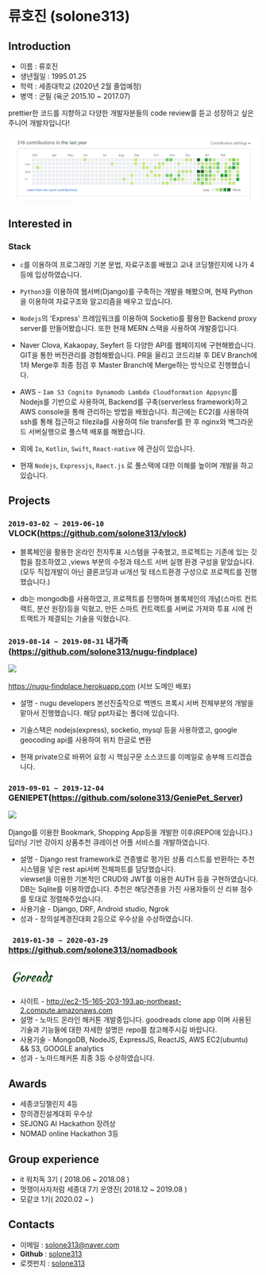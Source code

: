 # **류호진** (solone313)

## Introduction
- 이름 : 류호진
- 생년월일 : 1995.01.25
- 학력 : 세종대학교 (2020년 2월 졸업예정)
- 병역 : 군필 (육군 2015.10 ~ 2017.07)

prettier한 코드를 지향하고 다양한 개발자분들의 code review를 듣고 성장하고 싶은 주니어 개발자입니다!


![깃허브로그](./images/git.png)
## Interested in
### Stack

- `c`를 이용하여 프로그래밍 기본 문법, 자료구조를 배웠고 교내 코딩챌린지에 나가 4등에 입상하였습니다.

- `Python3`을 이용하여 웹서버(Django)를 구축하는 개발을 해봤으며, 현재 Python을 이용하여 자료구조와 알고리즘을 배우고 있습니다.

- `Nodejs`의 'Express' 프레임워크를 이용하여 Socketio를 활용한 Backend proxy server를 만들어봤습니다. 또한 현재 MERN 스택을 사용하여 개발중입니다.

- Naver Clova, Kakaopay, Seyfert 등 다양한 API를 웹페이지에 구현해봤습니다. GIT을 통한 버전관리를 경험해봤습니다. PR을 올리고 코드리뷰 후 DEV Branch에 1차 Merge후 최종 점검 후 Master Branch에 Merge하는 방식으로 진행했습니다.

- AWS - `Iam S3 Cognito Dynamodb Lambda Cloudformation Appsync`를 Nodejs를 기반으로 사용하여, Backend를 구축(serverless framework)하고 AWS console을 통해 관리하는 방법을 배웠습니다. 최근에는 EC2(를 사용하여 ssh를 통해 접근하고 filezila를 사용하여 file transfer를 한 후 nginx와 백그라운드 서버실행으로 풀스택 배포를 해봤습니다.

- 외에 `Io`, `Kotlin`, `Swift`, `React-native` 에 관심이 있습니다.

- 현재 `Nodejs`, `Expressjs`, `Raect.js` 로 풀스택에 대한 이해를 높이며 개발을 하고 있습니다.


## Projects

### `2019-03-02 ~ 2019-06-10` VLOCK(https://github.com/solone313/vlock) 

- 블록체인을 활용한 온라인 전자투표 시스템을 구축했고, 프로젝트는 기존에 있는 깃헙을 참조하였고 
,views 부분의 수정과 테스트 서버 실행 환경 구성을 맡았습니다. (모두 직접개발이 아닌 클론코딩과 ui개선 및 테스트환경 구성으로 프로젝트를 진행했습니다.)


- db는 mongodb를 사용하였고, 프로젝트를 진행하며 블록체인의 개념(스마트 컨트랙트, 분산 원장)등을 익혔고, 
만든 스마트 컨트랙트를 서버로 가져와 투표 시에 컨트랙트가 체결되는 기술을 익혔습니다.


### `2019-08-14 ~ 2019-08-31` 내가족(https://github.com/solone313/nugu-findplace)

<img src="https://i.postimg.cc/Kv5YJZQ4/image.png" width=100>

https://nugu-findplace.herokuapp.com (서브 도메인 배포)

- 설명 - nugu developers 본선진출작으로 백엔드 프록시 서버 전체부분의 개발을 맡아서 진행했습니다. 해당 ppt자료는 폴더에 있습니다.

- 기술스택은 nodejs(express), socketio, mysql 등을 사용하였고, google geocoding api를 사용하여 위치 한글로 변환

- 현재 private으로 바뀌어 요청 시 핵심구문 소스코드를 이메일로 송부해 드리겠습니다.

### `2019-09-01 ~ 2019-12-04` GENIEPET(https://github.com/solone313/GeniePet_Server)
<img src="https://i.postimg.cc/HLzjnTcf/Shared-Screenshot.jpg" width=200>

Django를 이용한 Bookmark, Shopping App등을 개발한 이후(REPO에 있습니다.)
딥러닝 기반 강아지 상품추천 큐레이션 어플 서비스를 개발하였습니다.  

- 설명 - Django rest framework로 견종별로 평가된 상품 리스트를 반환하는 추천시스템을 넣은 rest api서버 전체파트를 담당했습니다.  
viewset을 이용한 기본적인 CRUD와 JWT를 이용한 AUTH 등을 구현하였습니다. DB는 Sqlite를 이용하였습니다. 추천은 해당견종을 가진 사용자들이 산 리뷰 점수를 토대로 정렬해주었습니다.
- 사용기술 - Django, DRF, Android studio, Ngrok  
- 성과 - 창의설계경진대회 2등으로 우수상을 수상하였습니다.  

### ` 2019-01-30 ~ 2020-03-29` https://github.com/solone313/nomadbook  
<img src="./images/goreads.png" width=100>

- 사이트 - http://ec2-15-165-203-193.ap-northeast-2.compute.amazonaws.com
- 설명 - 노마드 온라인 해커톤 개발중입니다. goodreads clone app 이며 사용된 기술과 기능들에 대한 자세한 설명은 repo를 참고해주시길 바랍니다.  
- 사용기술 - MongoDB, NodeJS, ExpressJS, ReactJS, AWS EC2(ubuntu) && S3,  GOOGLE analytics 
- 성과 - 노마드해커톤 최종 3등 수상하였습니다.

## Awards
- 세종코딩챌린지 4등
- 창의경진설계대회 우수상
- SEJONG AI Hackathon 장려상
- NOMAD online Hackathon 3등

## Group experience
- it 워치독 3기 ( 2018.06 ~ 2018.08 )
- 멋쟁이사자처럼 세종대 7기 운영진( 2018.12 ~ 2019.08 )
- 모같코 1기( 2020.02 ~ )
  
## Contacts
- 이메일 : solone313@naver.com
- **Github** : [solone313](https://github.com/solone313)
- 로켓펀치 : [solone313](https://www.rocketpunch.com/@wjstk1233)

